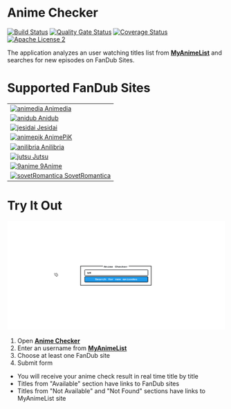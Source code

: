 # Anime Checker

[![Build Status](https://travis-ci.com/nasirov/anime-checker.svg?branch=master)](https://travis-ci.com/nasirov/anime-checker)
[![Quality Gate Status](https://sonarcloud.io/api/project_badges/measure?project=nasirov_anime-checker&metric=alert_status)](https://sonarcloud.io/dashboard?id=nasirov_anime-checker)
[![Coverage Status](https://coveralls.io/repos/github/nasirov/anime-checker/badge.svg?branch=master)](https://coveralls.io/github/nasirov/anime-checker?branch=master)
[![Apache License 2](https://img.shields.io/badge/license-ASF2-blue.svg)](https://www.apache.org/licenses/LICENSE-2.0.txt)

The application analyzes an user watching titles list from **[MyAnimeList](https://myanimelist.net/)** and searches for new episodes on FanDub Sites.

# Supported FanDub Sites

<table>
  <tbody>
  <tr>
    <td><a href="https://online.animedia.tv"><img src="https://www.google.com/s2/favicons?domain=https://online.animedia.tv" alt="animedia"> Animedia</a></td>
  </tr>
  <tr>
    <td><a href="https://anime.anidub.life/"><img src="https://www.google.com/s2/favicons?domain=https://anime.anidub.life/" alt="anidub"> Anidub</a></td>
  </tr>
  <tr>
    <td><a href="https://jisedai.tv/"><img src="https://www.google.com/s2/favicons?domain=https://jisedai.tv/" alt="jesidai"> Jesidai</a></td>
  </tr>
  <tr>
    <td><a href="https://animepik.org/"><img src="https://www.google.com/s2/favicons?domain=https://animepik.org/" alt="animepik"> AnimePiK</a></td>
  </tr>
  <tr>
    <td><a href="https://www.anilibria.tv/"><img src="https://www.google.com/s2/favicons?domain=https://www.anilibria.tv/" alt="anilibria"> Anilibria</a></td>
  </tr>
  <tr>
    <td><a href="https://jut.su/"><img src="https://www.google.com/s2/favicons?domain=https://jut.su/" alt="jutsu"> Jutsu</a></td>
  </tr>
  <tr>
    <td><a href="https://www12.9anime.to/"><img src="https://www.google.com/s2/favicons?domain=https://www12.9anime.to/" alt="9anime"> 9Anime</a></td>
  </tr>
  <tr>
    <td><a href="https://sovetromantica.com/"><img src="https://www.google.com/s2/favicons?domain=https://sovetromantica.com/" alt="sovetRomantica"> SovetRomantica</a></td>
  </tr>
  </tbody>
</table>

# Try It Out

![Flow](/images/flow.gif)

1. Open **[Anime Checker](https://anime-checker.herokuapp.com/)**
2. Enter an username from **[MyAnimeList](https://myanimelist.net/)**
3. Choose at least one FanDub site
4. Submit form

- You will receive your anime check result in real time title by title
- Titles from "Available" section have links to FanDub sites
- Titles from "Not Available" and "Not Found" sections have links to MyAnimeList site